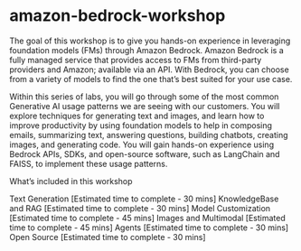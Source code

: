 # amazon-bedrock-workshop

The goal of this workshop is to give you hands-on experience in leveraging foundation models (FMs) through Amazon Bedrock. Amazon Bedrock is a fully managed service that provides access to FMs from third-party providers and Amazon; available via an API. With Bedrock, you can choose from a variety of models to find the one that’s best suited for your use case.

Within this series of labs, you will go through some of the most common Generative AI usage patterns we are seeing with our customers. You will explore techniques for generating text and images, and learn how to improve productivity by using foundation models to help in composing emails, summarizing text, answering questions, building chatbots, creating images, and generating code. You will gain hands-on experience using Bedrock APIs, SDKs, and open-source software, such as LangChain and FAISS, to implement these usage patterns.

What’s included in this workshop

Text Generation [Estimated time to complete - 30 mins]
KnowledgeBase and RAG [Estimated time to complete - 30 mins]
Model Customization [Estimated time to complete - 45 mins]
Images and Multimodal [Estimated time to complete - 45 mins]
Agents [Estimated time to complete - 30 mins]
Open Source [Estimated time to complete - 30 mins]